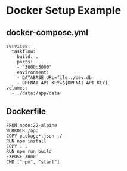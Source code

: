 # Docker Setup Example

## docker-compose.yml
```
services:
  taskflow:
    build: .
    ports:
    - "3000:3000"
    environment:
    - DATABASE_URL=file:./dev.db
    - OPENAI_API_KEY=${OPENAI_API_KEY}
volumes:
  - ./data:/app/data
```

## Dockerfile
```
FROM node:22-alpine
WORKDIR /app
COPY package*.json ./
RUN npm install
COPY . .
RUN npm run build
EXPOSE 3000
CMD ["npm", "start"]
```
